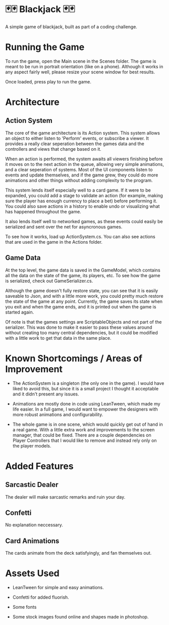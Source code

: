 # 🃏🃏 Blackjack 🃏🃏

A simple game of blackjack, built as part of a coding challenge.

# Running the Game

To run the game, open the Main scene in the Scenes folder. The game is meant to be run in portrait orientation (like on a phone). Although it works in any aspect fairly well, please resize your scene window for best results.

Once loaded, press play to run the game.

# Architecture

## Action System

The core of the game architecture is its Action system. This system allows an object to either listen to 'Perform' events, or subscribe a viewer. It provides a really clear seperation between the games data and the controllers and views that change based on it.

When an action is performed, the system awaits all viewers finishing before it moves on to the next action in the queue, allowing very simple animations, and a clear seperation of systems. Most of the UI components listen to events and update themselves, and if the game grew, they could do more animations and other things without adding complexity to the program.

This system lends itself especially well to a card game. If it were to be expanded, you could add a stage to validate an action (for example, making sure the player has enough currency to place a bet) before performing it. You could also save actions in a history to enable undo or visualizing what has happened throughout the game.

It also lends itself well to networked games, as these events could easily be serialized and sent over the net for asyncronous games. 

To see how it works, load up ActionSystem.cs. You can also see actions that are used in the game in the Actions folder.

## Game Data

At the top level, the game data is saved in the GameModel, which contains all the data on the state of the game, its players, etc. To see how the game is serialized, check out GameSerializer.cs.

Although the game doesn't fully restore state, you can see that it is easily saveable to Json, and with a little more work, you could pretty much restore the state of the game at any point. Currently, the game saves its state when you exit and when the game ends, and it is printed out when the game is started again.

Of note is that the games settings are ScriptableObjects and not part of the serializer. This was done to make it easier to pass these values around without creating too many central dependencies, but it could be modified with a little work to get that data in the same place.

# Known Shortcomings / Areas of Improvement

- The ActionSystem is a singleton (the only one in the game). I would have liked to avoid this, but since it is a small project I thought it acceptable and it didn't present any issues.

- Animations are mostly done in code using LeanTween, which made my life easier. In a full game, I would want to empower the designers with more robust animations and configurability.

- The whole game is in one scene, which would quickly get out of hand in a real game. With a little extra work and improvements to the screen manager, that could be fixed. There are a couple dependencies on Player Controllers that I would like to remove and instead rely only on the player models.

# Added Features

## Sarcastic Dealer
The dealer will make sarcastic remarks and ruin your day.

## Confetti
No explanation neccessary.

## Card Animations
The cards animate from the deck satisfyingly, and fan themselves out.

# Assets Used

- LeanTween for simple and easy animations.

- Confetti for added fluorish.

- Some fonts

- Some stock images found online and shapes made in photoshop.
